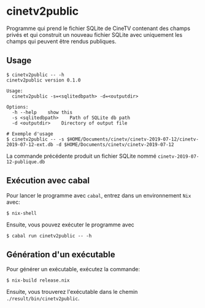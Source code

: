 # cinetv2public

Programme qui prend le fichier SQLite de CineTV contenant des champs privés et qui construit un nouveau fichier SQLite avec uniquement les champs qui peuvent être rendus publiques.

## Usage

```
$ cinetv2public -- -h
cinetv2public version 0.1.0

Usage:
  cinetv2public -s=<sqlitedbpath> -d=<outputdir>

Options:
  -h --help    show this
  -s <sqlitedbpath>    Path of SQLite db path
  -d <outputdir>    Directory of output file

# Exemple d'usage
$ cinetv2public -- -s $HOME/Documents/cinetv/cinetv-2019-07-12/cinetv-2019-07-12-ext.db -d $HOME/Documents/cinetv/cinetv-2019-07-12
```

La commande précédente produit un fichier SQLite nommé `cinetv-2019-07-12-publique.db`

## Exécution avec cabal

Pour lancer le programme avec `cabal`, entrez dans un environnement `Nix` avec:

```
$ nix-shell
```

Ensuite, vous pouvez exécuter le programme avec

```
$ cabal run cinetv2public -- -h
```

## Génération d'un exécutable

Pour générer un exécutable, exécutez la commande:

```
$ nix-build release.nix
```

Ensuite, vous trouverez l'exécutable dans le chemin `./result/bin/cinetv2public`.
